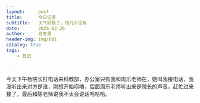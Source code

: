 ```yaml
---
layout:     post
title:      今日记录
subtitle:   天气好极了，钱几乎没有
date:       2025-02-26
author:     肖志勇
header-img: img/bd1
catalog: true
tags:
    - 日记

---
```

今天下午杨院长打电话来科教部，办公室只有我和周乐老师在，她叫我接电话，我没听出来对方是谁，刚想开始唠嗑，后面周乐老师听出来是院长的声音，赶忙过来接了。最后和陈老师说我不太会说话哈哈哈。
